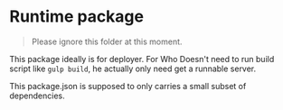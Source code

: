 Runtime package
============
> Please ignore this folder at this moment.

This package ideally is for deployer. For Who Doesn't need to run build script like `gulp build`, he actually only need get a runnable server.

This package.json is supposed to only carries a small subset of dependencies. 
